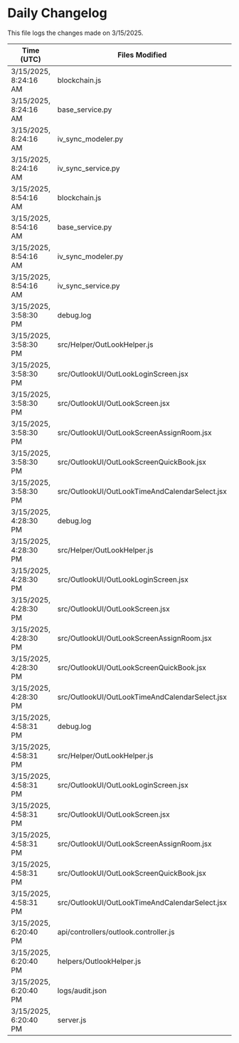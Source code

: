 # Daily Changelog

This file logs the changes made on 3/15/2025.

| Time (UTC)             | Files Modified                    | Changes (Addition/Deletion) |
|------------------------|-----------------------------------|-----------------------------|
| 3/15/2025, 8:24:16 AM | blockchain.js | 25 Additions & 14 Deletions |
| 3/15/2025, 8:24:16 AM | base_service.py | 0 Additions & 0 Deletions |
| 3/15/2025, 8:24:16 AM | iv_sync_modeler.py | 0 Additions & 0 Deletions |
| 3/15/2025, 8:24:16 AM | iv_sync_service.py | 0 Additions & 0 Deletions |
| 3/15/2025, 8:54:16 AM | blockchain.js | 25 Additions & 14 Deletions|
| 3/15/2025, 8:54:16 AM | base_service.py | 0 Additions & 0 Deletions|
| 3/15/2025, 8:54:16 AM | iv_sync_modeler.py | 0 Additions & 0 Deletions|
| 3/15/2025, 8:54:16 AM | iv_sync_service.py | 0 Additions & 0 Deletions|
| 3/15/2025, 3:58:30 PM | debug.log | 6 Additions & 0 Deletions|
| 3/15/2025, 3:58:30 PM | src/Helper/OutLookHelper.js | 16 Additions & 3 Deletions|
| 3/15/2025, 3:58:30 PM | src/OutlookUI/OutLookLoginScreen.jsx | 4 Additions & 1 Deletions|
| 3/15/2025, 3:58:30 PM | src/OutlookUI/OutLookScreen.jsx | 7 Additions & 3 Deletions|
| 3/15/2025, 3:58:30 PM | src/OutlookUI/OutLookScreenAssignRoom.jsx | 1 Additions & 1 Deletions|
| 3/15/2025, 3:58:30 PM | src/OutlookUI/OutLookScreenQuickBook.jsx | 23 Additions & 8 Deletions|
| 3/15/2025, 3:58:30 PM | src/OutlookUI/OutLookTimeAndCalendarSelect.jsx | 0 Additions & 0 Deletions|
| 3/15/2025, 4:28:30 PM | debug.log | 6 Additions & 0 Deletions|
| 3/15/2025, 4:28:30 PM | src/Helper/OutLookHelper.js | 16 Additions & 3 Deletions|
| 3/15/2025, 4:28:30 PM | src/OutlookUI/OutLookLoginScreen.jsx | 4 Additions & 1 Deletions|
| 3/15/2025, 4:28:30 PM | src/OutlookUI/OutLookScreen.jsx | 7 Additions & 3 Deletions|
| 3/15/2025, 4:28:30 PM | src/OutlookUI/OutLookScreenAssignRoom.jsx | 1 Additions & 1 Deletions|
| 3/15/2025, 4:28:30 PM | src/OutlookUI/OutLookScreenQuickBook.jsx | 23 Additions & 8 Deletions|
| 3/15/2025, 4:28:30 PM | src/OutlookUI/OutLookTimeAndCalendarSelect.jsx | 0 Additions & 0 Deletions|
| 3/15/2025, 4:58:31 PM | debug.log | 6 Additions & 0 Deletions|
| 3/15/2025, 4:58:31 PM | src/Helper/OutLookHelper.js | 16 Additions & 3 Deletions|
| 3/15/2025, 4:58:31 PM | src/OutlookUI/OutLookLoginScreen.jsx | 4 Additions & 1 Deletions|
| 3/15/2025, 4:58:31 PM | src/OutlookUI/OutLookScreen.jsx | 7 Additions & 3 Deletions|
| 3/15/2025, 4:58:31 PM | src/OutlookUI/OutLookScreenAssignRoom.jsx | 1 Additions & 1 Deletions|
| 3/15/2025, 4:58:31 PM | src/OutlookUI/OutLookScreenQuickBook.jsx | 23 Additions & 8 Deletions|
| 3/15/2025, 4:58:31 PM | src/OutlookUI/OutLookTimeAndCalendarSelect.jsx | 0 Additions & 0 Deletions|
| 3/15/2025, 6:20:40 PM | api/controllers/outlook.controller.js | 24 Additions & 13 Deletions|
| 3/15/2025, 6:20:40 PM | helpers/OutlookHelper.js | 1 Additions & 1 Deletions|
| 3/15/2025, 6:20:40 PM | logs/audit.json | 15 Additions & 15 Deletions|
| 3/15/2025, 6:20:40 PM | server.js | 0 Additions & 3 Deletions|
